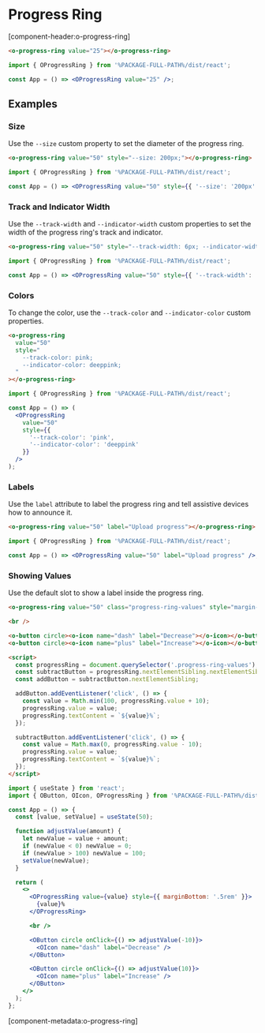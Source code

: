 # Progress Ring

[component-header:o-progress-ring]

```html preview
<o-progress-ring value="25"></o-progress-ring>
```

```jsx react
import { OProgressRing } from '%PACKAGE-FULL-PATH%/dist/react';

const App = () => <OProgressRing value="25" />;
```

## Examples

### Size

Use the `--size` custom property to set the diameter of the progress ring.

```html preview
<o-progress-ring value="50" style="--size: 200px;"></o-progress-ring>
```

```jsx react
import { OProgressRing } from '%PACKAGE-FULL-PATH%/dist/react';

const App = () => <OProgressRing value="50" style={{ '--size': '200px' }} />;
```

### Track and Indicator Width

Use the `--track-width` and `--indicator-width` custom properties to set the width of the progress ring's track and indicator.

```html preview
<o-progress-ring value="50" style="--track-width: 6px; --indicator-width: 12px;"></o-progress-ring>
```

```jsx react
import { OProgressRing } from '%PACKAGE-FULL-PATH%/dist/react';

const App = () => <OProgressRing value="50" style={{ '--track-width': '6px', '--indicator-width': '12px' }} />;
```

### Colors

To change the color, use the `--track-color` and `--indicator-color` custom properties.

```html preview
<o-progress-ring
  value="50"
  style="
    --track-color: pink; 
    --indicator-color: deeppink;
  "
></o-progress-ring>
```

```jsx react
import { OProgressRing } from '%PACKAGE-FULL-PATH%/dist/react';

const App = () => (
  <OProgressRing
    value="50"
    style={{
      '--track-color': 'pink',
      '--indicator-color': 'deeppink'
    }}
  />
);
```

### Labels

Use the `label` attribute to label the progress ring and tell assistive devices how to announce it.

```html preview
<o-progress-ring value="50" label="Upload progress"></o-progress-ring>
```

```jsx react
import { OProgressRing } from '%PACKAGE-FULL-PATH%/dist/react';

const App = () => <OProgressRing value="50" label="Upload progress" />;
```

### Showing Values

Use the default slot to show a label inside the progress ring.

```html preview
<o-progress-ring value="50" class="progress-ring-values" style="margin-bottom: .5rem;">50%</o-progress-ring>

<br />

<o-button circle><o-icon name="dash" label="Decrease"></o-icon></o-button>
<o-button circle><o-icon name="plus" label="Increase"></o-icon></o-button>

<script>
  const progressRing = document.querySelector('.progress-ring-values');
  const subtractButton = progressRing.nextElementSibling.nextElementSibling;
  const addButton = subtractButton.nextElementSibling;

  addButton.addEventListener('click', () => {
    const value = Math.min(100, progressRing.value + 10);
    progressRing.value = value;
    progressRing.textContent = `${value}%`;
  });

  subtractButton.addEventListener('click', () => {
    const value = Math.max(0, progressRing.value - 10);
    progressRing.value = value;
    progressRing.textContent = `${value}%`;
  });
</script>
```

```jsx react
import { useState } from 'react';
import { OButton, OIcon, OProgressRing } from '%PACKAGE-FULL-PATH%/dist/react';

const App = () => {
  const [value, setValue] = useState(50);

  function adjustValue(amount) {
    let newValue = value + amount;
    if (newValue < 0) newValue = 0;
    if (newValue > 100) newValue = 100;
    setValue(newValue);
  }

  return (
    <>
      <OProgressRing value={value} style={{ marginBottom: '.5rem' }}>
        {value}%
      </OProgressRing>

      <br />

      <OButton circle onClick={() => adjustValue(-10)}>
        <OIcon name="dash" label="Decrease" />
      </OButton>

      <OButton circle onClick={() => adjustValue(10)}>
        <OIcon name="plus" label="Increase" />
      </OButton>
    </>
  );
};
```

[component-metadata:o-progress-ring]
